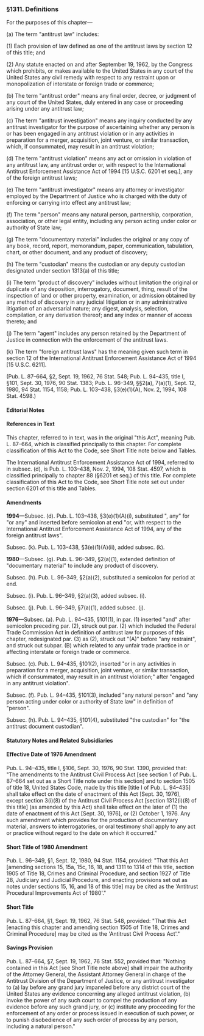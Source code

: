 ### §1311. Definitions ###

For the purposes of this chapter—

(a) The term "antitrust law" includes:

(1) Each provision of law defined as one of the antitrust laws by section 12 of this title; and

(2) Any statute enacted on and after September 19, 1962, by the Congress which prohibits, or makes available to the United States in any court of the United States any civil remedy with respect to any restraint upon or monopolization of interstate or foreign trade or commerce;

(b) The term "antitrust order" means any final order, decree, or judgment of any court of the United States, duly entered in any case or proceeding arising under any antitrust law;

(c) The term "antitrust investigation" means any inquiry conducted by any antitrust investigator for the purpose of ascertaining whether any person is or has been engaged in any antitrust violation or in any activities in preparation for a merger, acquisition, joint venture, or similar transaction, which, if consummated, may result in an antitrust violation;

(d) The term "antitrust violation" means any act or omission in violation of any antitrust law, any antitrust order or, with respect to the International Antitrust Enforcement Assistance Act of 1994 [15 U.S.C. 6201 et seq.], any of the foreign antitrust laws;

(e) The term "antitrust investigator" means any attorney or investigator employed by the Department of Justice who is charged with the duty of enforcing or carrying into effect any antitrust law;

(f) The term "person" means any natural person, partnership, corporation, association, or other legal entity, including any person acting under color or authority of State law;

(g) The term "documentary material" includes the original or any copy of any book, record, report, memorandum, paper, communication, tabulation, chart, or other document, and any product of discovery;

(h) The term "custodian" means the custodian or any deputy custodian designated under section 1313(a) of this title;

(i) The term "product of discovery" includes without limitation the original or duplicate of any deposition, interrogatory, document, thing, result of the inspection of land or other property, examination, or admission obtained by any method of discovery in any judicial litigation or in any administrative litigation of an adversarial nature; any digest, analysis, selection, compilation, or any derivation thereof; and any index or manner of access thereto; and

(j) The term "agent" includes any person retained by the Department of Justice in connection with the enforcement of the antitrust laws.

(k) The term "foreign antitrust laws" has the meaning given such term in section 12 of the International Antitrust Enforcement Assistance Act of 1994 [15 U.S.C. 6211].

(Pub. L. 87–664, §2, Sept. 19, 1962, 76 Stat. 548; Pub. L. 94–435, title I, §101, Sept. 30, 1976, 90 Stat. 1383; Pub. L. 96–349, §§2(a), 7(a)(1), Sept. 12, 1980, 94 Stat. 1154, 1158; Pub. L. 103–438, §3(e)(1)(A), Nov. 2, 1994, 108 Stat. 4598.)

#### **Editorial Notes** ####

#### References in Text ####

This chapter, referred to in text, was in the original "this Act", meaning Pub. L. 87–664, which is classified principally to this chapter. For complete classification of this Act to the Code, see Short Title note below and Tables.

The International Antitrust Enforcement Assistance Act of 1994, referred to in subsec. (d), is Pub. L. 103–438, Nov. 2, 1994, 108 Stat. 4597, which is classified principally to chapter 88 (§6201 et seq.) of this title. For complete classification of this Act to the Code, see Short Title note set out under section 6201 of this title and Tables.

#### Amendments ####

**1994**—Subsec. (d). Pub. L. 103–438, §3(e)(1)(A)(i), substituted ", any" for "or any" and inserted before semicolon at end "or, with respect to the International Antitrust Enforcement Assistance Act of 1994, any of the foreign antitrust laws".

Subsec. (k). Pub. L. 103–438, §3(e)(1)(A)(ii), added subsec. (k).

**1980**—Subsec. (g). Pub. L. 96–349, §2(a)(1), extended definition of "documentary material" to include any product of discovery.

Subsec. (h). Pub. L. 96–349, §2(a)(2), substituted a semicolon for period at end.

Subsec. (i). Pub. L. 96–349, §2(a)(3), added subsec. (i).

Subsec. (j). Pub. L. 96–349, §7(a)(1), added subsec. (j).

**1976**—Subsec. (a). Pub. L. 94–435, §101(1), in par. (1) inserted "and" after semicolon preceding par. (2), struck out par. (2) which included the Federal Trade Commission Act in definition of antitrust law for purposes of this chapter, redesignated par. (3) as (2), struck out "(A)" before "any restraint", and struck out subpar. (B) which related to any unfair trade practice in or affecting interstate or foreign trade or commerce.

Subsec. (c). Pub. L. 94–435, §101(2), inserted "or in any activities in preparation for a merger, acquisition, joint venture, or similar transaction, which if consummated, may result in an antitrust violation;" after "engaged in any antitrust violation".

Subsec. (f). Pub. L. 94–435, §101(3), included "any natural person" and "any person acting under color or authority of State law" in definition of "person".

Subsec. (h). Pub. L. 94–435, §101(4), substituted "the custodian" for "the antitrust document custodian".

#### **Statutory Notes and Related Subsidiaries** ####

#### Effective Date of 1976 Amendment ####

Pub. L. 94–435, title I, §106, Sept. 30, 1976, 90 Stat. 1390, provided that: "The amendments to the Antitrust Civil Process Act [see section 1 of Pub. L. 87–664 set out as a Short Title note under this section] and to section 1505 of title 18, United States Code, made by this title [title I of Pub. L. 94–435] shall take effect on the date of enactment of this Act [Sept. 30, 1976], except section 3(i)(8) of the Antitrust Civil Process Act [section 1312(i)(8) of this title] (as amended by this Act) shall take effect on the later of (1) the date of enactment of this Act [Sept. 30, 1976], or (2) October 1, 1976. Any such amendment which provides for the production of documentary material, answers to interrogatories, or oral testimony shall apply to any act or practice without regard to the date on which it occurred."

#### Short Title of 1980 Amendment ####

Pub. L. 96–349, §1, Sept. 12, 1980, 94 Stat. 1154, provided: "That this Act [amending sections 15, 15a, 15c, 16, 18, and 1311 to 1314 of this title, section 1905 of Title 18, Crimes and Criminal Procedure, and section 1927 of Title 28, Judiciary and Judicial Procedure, and enacting provisions set out as notes under sections 15, 16, and 18 of this title] may be cited as the 'Antitrust Procedural Improvements Act of 1980'."

#### Short Title ####

Pub. L. 87–664, §1, Sept. 19, 1962, 76 Stat. 548, provided: "That this Act [enacting this chapter and amending section 1505 of Title 18, Crimes and Criminal Procedure] may be cited as the 'Antitrust Civil Process Act'."

#### Savings Provision ####

Pub. L. 87–664, §7, Sept. 19, 1962, 76 Stat. 552, provided that: "Nothing contained in this Act [see Short Title note above] shall impair the authority of the Attorney General, the Assistant Attorney General in charge of the Antitrust Division of the Department of Justice, or any antitrust investigator to (a) lay before any grand jury impaneled before any district court of the United States any evidence concerning any alleged antitrust violation, (b) invoke the power of any such court to compel the production of any evidence before any such grand jury, or (c) institute any proceeding for the enforcement of any order or process issued in execution of such power, or to punish disobedience of any such order of process by any person, including a natural person."